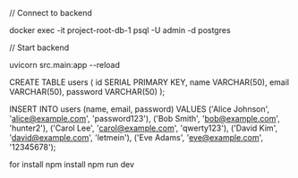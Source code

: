 // Connect to backend

docker exec -it project-root-db-1 psql -U admin -d postgres

// Start backend

uvicorn src.main:app --reload

CREATE TABLE users (
    id SERIAL PRIMARY KEY,
    name VARCHAR(50),
    email VARCHAR(50),
    password VARCHAR(50)
);

INSERT INTO users (name, email, password)
VALUES
  ('Alice Johnson', 'alice@example.com', 'password123'),
  ('Bob Smith', 'bob@example.com', 'hunter2'),
  ('Carol Lee', 'carol@example.com', 'qwerty123'),
  ('David Kim', 'david@example.com', 'letmein'),
  ('Eve Adams', 'eve@example.com', '12345678');



for install
npm install
npm run dev
